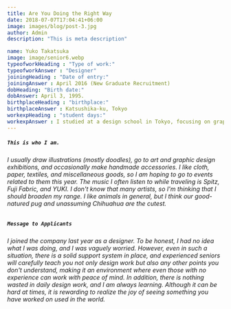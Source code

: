 ```yaml
---
title: Are You Doing the Right Way
date: 2018-07-07T17:04:41+06:00
image: images/blog/post-3.jpg
author: Admin
description: "This is meta description"

name: Yuko Takatsuka
image: image/senior6.webp
typeofworkHeading : "Type of work:"
typeofworkAnswer : "Designer"
joiningHeading : "Date of entry:"
joiningAnswer : April 2016 (New Graduate Recruitment)
dobHeading: "Birth date:"
dobAnswer: April 3, 1995.
birthplaceHeading : "birthplace:"
birthplaceAnswer : Katsushika-ku, Tokyo
workexpHeading : "student days:"
workexpAnswer : I studied at a design school in Tokyo, focusing on graphic design. 
---
```


##### **`This is who I am.`**

###### I usually draw illustrations (mostly doodles), go to art and graphic design exhibitions, and occasionally make handmade accessories. I like cloth, paper, textiles, and miscellaneous goods, so I am hoping to go to events related to them this year. The music I often listen to while traveling is Spitz, Fuji Fabric, and YUKI. I don't know that many artists, so I'm thinking that I should broaden my range. I like animals in general, but I think our good-natured pug and unassuming Chihuahua are the cutest.

##### **`Message to Applicants`**

###### I joined the company last year as a designer. To be honest, I had no idea what I was doing, and I was vaguely worried. However, even in such a situation, there is a solid support system in place, and experienced seniors will carefully teach you not only design work but also any other points you don't understand, making it an environment where even those with no experience can work with peace of mind. In addition, there is nothing wasted in daily design work, and I am always learning. Although it can be hard at times, it is rewarding to realize the joy of seeing something you have worked on used in the world.
&nbsp;
